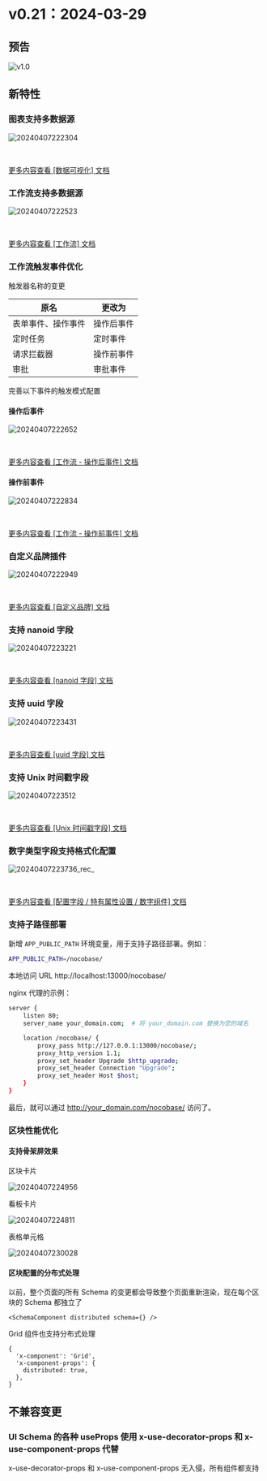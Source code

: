 # v0.21：2024-03-29

## 预告

![v1.0](https://nocobase-docs.oss-cn-beijing.aliyuncs.com/img_v3_029o_5f3bdbd4-1180-43dc-8ccb-1a24eebebbcg.png)

## 新特性

### 图表支持多数据源

![20240407222304](https://nocobase-docs.oss-cn-beijing.aliyuncs.com/20240407222304.png)

<br />

[更多内容查看 [数据可视化] 文档](/handbook/data-visualization)

### 工作流支持多数据源

![20240407222523](https://nocobase-docs.oss-cn-beijing.aliyuncs.com/20240407222523.png)

<br />

[更多内容查看 [工作流] 文档](/handbook/workflow)

### 工作流触发事件优化

触发器名称的变更

| 原名               | 更改为     |
| ------------------ | ---------- |
| 表单事件、操作事件 | 操作后事件 |
| 定时任务           | 定时事件   |
| 请求拦截器         | 操作前事件 |
| 审批               | 审批事件   |

完善以下事件的触发模式配置

#### 操作后事件

![20240407222652](https://nocobase-docs.oss-cn-beijing.aliyuncs.com/20240407222652.png)

<br />

[更多内容查看 [工作流 - 操作后事件] 文档](/handbook/workflow-action-trigger)

#### 操作前事件

![20240407222834](https://nocobase-docs.oss-cn-beijing.aliyuncs.com/20240407222834.png)

<br />

[更多内容查看 [工作流 - 操作前事件] 文档](/handbook/workflow-request-interceptor)

### 自定义品牌插件

![20240407222949](https://nocobase-docs.oss-cn-beijing.aliyuncs.com/20240407222949.png)

<br />

[更多内容查看 [自定义品牌] 文档](/handbook/custom-brand)

### 支持 nanoid 字段

![20240407223221](https://nocobase-docs.oss-cn-beijing.aliyuncs.com/20240407223221.png)

<br />

[更多内容查看 [nanoid 字段] 文档](/handbook/data-modeling/collection-fields/advanced/nanoid)

### 支持 uuid 字段

![20240407223431](https://nocobase-docs.oss-cn-beijing.aliyuncs.com/20240407223431.png)

<br />

[更多内容查看 [uuid 字段] 文档](/handbook/data-modeling/collection-fields/advanced/uuid)

### 支持 Unix 时间戳字段

![20240407223512](https://nocobase-docs.oss-cn-beijing.aliyuncs.com/20240407223512.png)

<br />

[更多内容查看 [Unix 时间戳字段] 文档](/handbook/data-modeling/collection-fields/datetime/unix-timestamp)

### 数字类型字段支持格式化配置

![20240407223736_rec_](https://nocobase-docs.oss-cn-beijing.aliyuncs.com/20240407223736_rec_.gif)

<br />

[更多内容查看 [配置字段 / 特有属性设置 / 数字组件] 文档](/handbook/ui/fields/field-settings/input-number)

### 支持子路径部署

新增 `APP_PUBLIC_PATH` 环境变量，用于支持子路径部署。例如：

```bash
APP_PUBLIC_PATH=/nocobase/
```

本地访问 URL http://localhost:13000/nocobase/

nginx 代理的示例：

```bash
server {
    listen 80;
    server_name your_domain.com;  # 将 your_domain.com 替换为您的域名

    location /nocobase/ {
        proxy_pass http://127.0.0.1:13000/nocobase/;
        proxy_http_version 1.1;
        proxy_set_header Upgrade $http_upgrade;
        proxy_set_header Connection "Upgrade";
        proxy_set_header Host $host;
    }
}
```

最后，就可以通过 http://your_domain.com/nocobase/ 访问了。

### 区块性能优化

#### 支持骨架屏效果

区块卡片

![20240407224956](https://nocobase-docs.oss-cn-beijing.aliyuncs.com/20240407224956.png)

看板卡片

![20240407224811](https://nocobase-docs.oss-cn-beijing.aliyuncs.com/20240407224811.png)

表格单元格

![20240407230028](https://nocobase-docs.oss-cn-beijing.aliyuncs.com/20240407230028.png)

#### 区块配置的分布式处理

以前，整个页面的所有 Schema 的变更都会导致整个页面重新渲染，现在每个区块的 Schema 都独立了

```tsx | pure
<SchemaComponent distributed schema={} />
```

Grid 组件也支持分布式处理

```tsx | pure
{
  'x-component': 'Grid',
  'x-component-props': {
    distributed: true,
  },
}
```

## 不兼容变更

### UI Schema 的各种 useProps 使用 x-use-decorator-props 和 x-use-component-props 代替

x-use-decorator-props 和 x-use-component-props 无入侵，所有组件都支持
